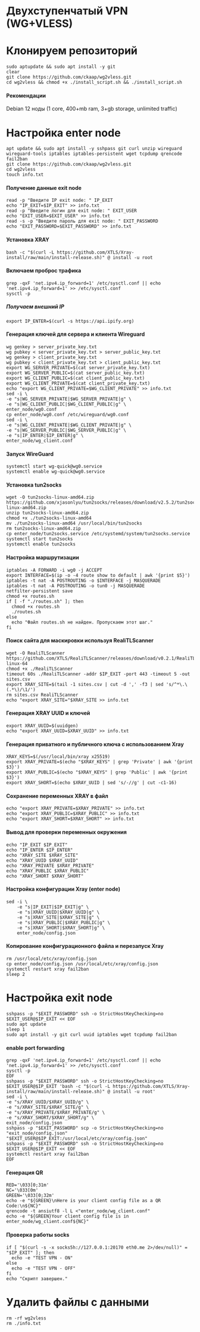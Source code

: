 # Двухступенчатый VPN (WG+VLESS)



# Клонируем репозиторий
	sudo aptupdate && sudo apt install -y git
	clear
	git clone https://github.com/ckaap/wg2vless.git
	cd wg2vless && chmod +x ./install_script.sh && ./install_script.sh

#### Рекомендации
Debian 12 ноды (1 core, 400+mb ram, 3+gb storage, unlimited traffic)

# Настройка enter node
    apt update && sudo apt install -y sshpass git curl unzip wireguard wireguard-tools iptables iptables-persistent wget tcpdump qrencode fail2ban  
    git clone https://github.com/ckaap/wg2vless.git
    cd wg2vless
    touch info.txt
#### Получение данные exit node
    read -p "Введите IP exit node: " IP_EXIT
    echo "IP_EXIT=$IP_EXIT" >> info.txt
    read -p "Введите логин для exit node: " EXIT_USER
    echo "EXIT_USER=$EXIT_USER" >> info.txt
    read -s -p "Введите пароль для exit node: " EXIT_PASSWORD
    echo "EXIT_PASSWORD=$EXIT_PASSWORD" >> info.txt
#### Установка XRAY
    bash -c "$(curl -L https://github.com/XTLS/Xray-install/raw/main/install-release.sh)" @ install -u root
#### Включаем проброс трафика
    grep -qxF 'net.ipv4.ip_forward=1' /etc/sysctl.conf || echo 'net.ipv4.ip_forward=1' >> /etc/sysctl.conf
    sysctl -p
##### Получаем внешний IP
    export IP_ENTER=$(curl -s https://api.ipify.org)
#### Генерация ключей для сервера и клиента Wireguard
    wg genkey > server_private_key.txt
    wg pubkey < server_private_key.txt > server_public_key.txt
    wg genkey > client_private_key.txt
    wg pubkey < client_private_key.txt > client_public_key.txt
    export WG_SERVER_PRIVATE=$(cat server_private_key.txt)
    export WG_SERVER_PUBLIC=$(cat server_public_key.txt)
    export WG_CLIENT_PUBLIC=$(cat client_public_key.txt)
    export WG_CLIENT_PRIVATE=$(cat client_private_key.txt)
    echo "export WG_CLIENT_PRIVATE=$WG_CLIENT_PRIVATE" >> info.txt
    sed -i \
	-e "s|WG_SERVER_PRIVATE|$WG_SERVER_PRIVATE|g" \
	-e "s|WG_CLIENT_PUBLIC|$WG_CLIENT_PUBLIC|g" \
	enter_node/wg0.conf
    cp enter_node/wg0.conf /etc/wireguard/wg0.conf
    sed -i \
	-e "s|WG_CLIENT_PRIVATE|$WG_CLIENT_PRIVATE|g" \
	-e "s|WG_SERVER_PUBLIC|$WG_SERVER_PUBLIC|g" \
	-e "s|IP_ENTER|$IP_ENTER|g" \
	enter_node/wg_client.conf
#### Запуск WireGuard
    systemctl start wg-quick@wg0.service
    systemctl enable wg-quick@wg0.service
#### Установка tun2socks
    wget -O tun2socks-linux-amd64.zip https://github.com/xjasonlyu/tun2socks/releases/download/v2.5.2/tun2socks-linux-amd64.zip
    unzip tun2socks-linux-amd64.zip
    chmod +x ./tun2socks-linux-amd64
    mv ./tun2socks-linux-amd64 /usr/local/bin/tun2socks
    rm tun2socks-linux-amd64.zip
    cp enter_node/tun2socks.service /etc/systemd/system/tun2socks.service
    systemctl start tun2socks
    systemctl enable tun2socks
#### Настройка маршрутизации
    iptables -A FORWARD -i wg0 -j ACCEPT
    export INTERFACE=$(ip -o -4 route show to default | awk '{print $5}')
    iptables -t nat -A POSTROUTING -o $INTERFACE -j MASQUERADE
    iptables -t nat -A POSTROUTING -o tun0 -j MASQUERADE
    netfilter-persistent save
    chmod +x routes.sh
    if [ -f "./routes.sh" ]; then
      chmod +x routes.sh
      ./routes.sh
    else
      echo "Файл routes.sh не найден. Пропускаем этот шаг."
    fi
#### Поиск сайта для маскировки используя RealiTLScanner
	wget -O RealiTLScanner https://github.com/XTLS/RealiTLScanner/releases/download/v0.2.1/RealiTLScanner-linux-64
	chmod +x ./RealiTLScanner
	timeout 60s ./RealiTLScanner -addr $IP_EXIT -port 443 -timeout 5 -out sites.csv
	export XRAY_SITE=$(tail -1 sites.csv | cut -d ',' -f3 | sed 's/^*\.\(.*\)/\1/')
	rm sites.csv RealiTLScanner
	echo "export XRAY_SITE="$XRAY_SITE >> info.txt
#### Генерация XRAY UUID и ключей
	export XRAY_UUID=$(uuidgen)
	echo "export XRAY_UUID=$XRAY_UUID" >> info.txt
#### Генерация приватного и публичного ключа с использованием Xray
	XRAY_KEYS=$(/usr/local/bin/xray x25519)
	export XRAY_PRIVATE=$(echo "$XRAY_KEYS" | grep 'Private' | awk '{print $3}')
	export XRAY_PUBLIC=$(echo "$XRAY_KEYS" | grep 'Public' | awk '{print $3}')
	export XRAY_SHORT=$(echo $XRAY_UUID | sed 's/-//g' | cut -c1-16)
#### Сохранение переменных XRAY в файл
	echo "export XRAY_PRIVATE=$XRAY_PRIVATE" >> info.txt
	echo "export XRAY_PUBLIC=$XRAY_PUBLIC" >> info.txt
	echo "export XRAY_SHORT=$XRAY_SHORT" >> info.txt
#### Вывод для проверки переменных окружения
	echo "IP_EXIT $IP_EXIT"
	echo "IP_ENTER $IP_ENTER"
	echo "XRAY_SITE $XRAY_SITE"
	echo "XRAY_UUID $XRAY_UUID"
	echo "XRAY_PRIVATE $XRAY_PRIVATE"
	echo "XRAY_PUBLIC $XRAY_PUBLIC"
	echo "XRAY_SHORT $XRAY_SHORT"
#### Настройка конфигурации Xray (enter node)
	sed -i \
		-e "s|IP_EXIT|$IP_EXIT|g" \
		-e "s|XRAY_UUID|$XRAY_UUID|g" \
		-e "s|XRAY_SITE|$XRAY_SITE|g" \
		-e "s|XRAY_PUBLIC|$XRAY_PUBLIC|g" \
		-e "s|XRAY_SHORT|$XRAY_SHORT|g" \
		enter_node/config.json
#### Копирование конфигурационного файла и перезапуск Xray
    rm /usr/local/etc/xray/config.json
    cp enter_node/config.json /usr/local/etc/xray/config.json
    systemctl restart xray fail2ban
    sleep 2
# Настройка exit node
    sshpass -p "$EXIT_PASSWORD" ssh -o StrictHostKeyChecking=no $EXIT_USER@$IP_EXIT << EOF
    sudo apt update
    sleep 1
    sudo apt install -y git curl uuid iptables wget tcpdump fail2ban
#### enable port forwarding
    grep -qxF 'net.ipv4.ip_forward=1' /etc/sysctl.conf || echo 'net.ipv4.ip_forward=1' >> /etc/sysctl.conf
    sysctl -p
    EOF
    sshpass -p "$EXIT_PASSWORD" ssh -o StrictHostKeyChecking=no $EXIT_USER@$IP_EXIT 'bash -c "$(curl -L https://github.com/XTLS/Xray-install/raw/main/install-release.sh)" @ install -u root'
    sed -i \
	-e "s/XRAY_UUID/$XRAY_UUID/g" \
	-e "s/XRAY_SITE/$XRAY_SITE/g" \
	-e "s/XRAY_PRIVATE/$XRAY_PRIVATE/g" \
	-e "s/XRAY_SHORT/$XRAY_SHORT/g" \
	exit_node/config.json
    sshpass -p "$EXIT_PASSWORD" scp -o StrictHostKeyChecking=no "exit_node/config.json" "$EXIT_USER@$IP_EXIT:/usr/local/etc/xray/config.json"
    sshpass -p "$EXIT_PASSWORD" ssh -o StrictHostKeyChecking=no $EXIT_USER@$IP_EXIT << EOF
    systemctl restart xray fail2ban
    EOF 
#### Генерация QR
    RED='\033[0;31m'
    NC='\033[0m'
    GREEN='\033[0;32m'
    echo -e "${GREEN}\nHere is your client config file as a QR Code:\n${NC}"
    qrencode -t ansiutf8 -l L <"enter_node/wg_client.conf"
    echo -e "${GREEN}Your client config file is in enter_node/wg_client.conf${NC}"
#### Проверка работы socks
    if [ "$(curl -s -x socks5h://127.0.0.1:20170 eth0.me 2>/dev/null)" = "$IP_EXIT" ]; then
      echo -e "TEST VPN - ON"
    else
      echo -e "TEST VPN - OFF"
    fi
    echo "Скрипт завершен."
# Удалить файлы с данными
    rm -rf wg2vless
    rm ./info.txt
